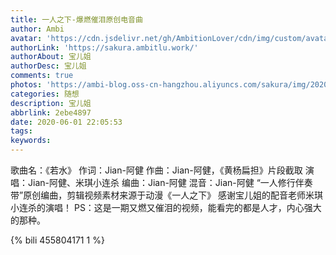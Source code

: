 ```yaml
---
title: 一人之下-爆燃催泪原创电音曲
author: Ambi
avatar: 'https://cdn.jsdelivr.net/gh/AmbitionLover/cdn/img/custom/avatar.jpg'
authorLink: 'https://sakura.ambitlu.work/'
authorAbout: 宝儿姐
authorDesc: 宝儿姐
comments: true
photos: 'https://ambi-blog.oss-cn-hangzhou.aliyuncs.com/sakura/img/20200607154112.png?x-oss-process=sakura'
categories: 随想
description: 宝儿姐
abbrlink: 2ebe4897
date: 2020-06-01 22:05:53
tags:
keywords:
---
```


歌曲名：《若水》
作词：Jian-阿健
作曲：Jian-阿健，《黄杨扁担》片段截取
演唱：Jian-阿健、米琪小连杀
编曲：Jian-阿健
混音：Jian-阿健
“一人修行伴奏带”原创编曲，剪辑视频素材来源于动漫《一人之下》
感谢宝儿姐的配音老师米琪小连杀的演唱！
PS：这是一期又燃又催泪的视频，能看完的都是人才，内心强大的那种。

{% bili 455804171 1 %}